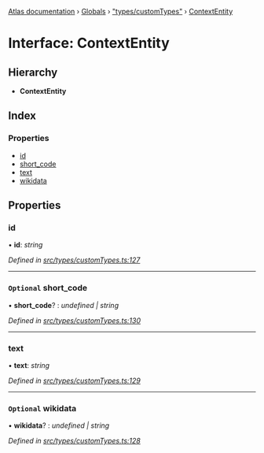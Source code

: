 [Atlas documentation](../README.md) › [Globals](../globals.md) › ["types/customTypes"](../modules/_types_customtypes_.md) › [ContextEntity](_types_customtypes_.contextentity.md)

# Interface: ContextEntity

## Hierarchy

* **ContextEntity**

## Index

### Properties

* [id](_types_customtypes_.contextentity.md#id)
* [short_code](_types_customtypes_.contextentity.md#optional-short_code)
* [text](_types_customtypes_.contextentity.md#text)
* [wikidata](_types_customtypes_.contextentity.md#optional-wikidata)

## Properties

###  id

• **id**: *string*

*Defined in [src/types/customTypes.ts:127](https://github.com/chronark/atlas/blob/198ad53/src/types/customTypes.ts#L127)*

___

### `Optional` short_code

• **short_code**? : *undefined | string*

*Defined in [src/types/customTypes.ts:130](https://github.com/chronark/atlas/blob/198ad53/src/types/customTypes.ts#L130)*

___

###  text

• **text**: *string*

*Defined in [src/types/customTypes.ts:129](https://github.com/chronark/atlas/blob/198ad53/src/types/customTypes.ts#L129)*

___

### `Optional` wikidata

• **wikidata**? : *undefined | string*

*Defined in [src/types/customTypes.ts:128](https://github.com/chronark/atlas/blob/198ad53/src/types/customTypes.ts#L128)*
